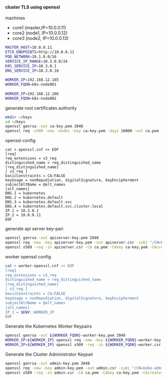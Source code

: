 #### cluster TLS using openssl

machines
* core1 (master,IP=10.0.0.11)
* core2 (node1, IP=10.0.0.12)
* core3 (node2, IP=10.0.0.13)

```bash
MASTER_HOST=10.0.0.11
ETCD_ENDPOINTS=http://10.0.0.11
POD_NETWORK=10.1.0.0/16
SERVICE_IP_RANGE=10.3.0.0/24
K8S_SERVICE_IP=10.3.0.1
DNS_SERVICE_IP=10.3.0.10
 
WORKER_IP=192.168.12.185
WORKER_FQDN=k8s-node001
 
WORKER_IP=192.168.12.186
WORKER_FQDN=k8s-node002
```

generate root certificates authority

```bash
mkdir ~/keys
cd ~/keys
openssl genrsa -out ca-key.pem 2048
openssl req -x509 -new -nodes -key ca-key.pem -days 10000 -out ca.pem -subj "/CN=kube-ca"
```

openssl config
```
cat > openssl.cnf << EOF
[req]
req_extensions = v3_req
distinguished_name = req_distinguished_name
[req_distinguished_name]
[ v3_req ]
basicConstraints = CA:FALSE
keyUsage = nonRepudiation, digitalSignature, keyEncipherment
subjectAltName = @alt_names
[alt_names]
DNS.1 = kubernetes
DNS.2 = kubernetes.default
DNS.3 = kubernetes.default.svc
DNS.4 = kubernetes.default.svc.cluster.local
IP.1 = 10.3.0.1
IP.2 = 10.0.0.11
EOF
```

generate api server key-pari
```bash
openssl genrsa -out apiserver-key.pem 2048
openssl req -new -key apiserver-key.pem -out apiserver.csr -subj "/CN=kube-apiserver" -config openssl.cnf
openssl x509 -req -in apiserver.csr -CA ca.pem -CAkey ca-key.pem -CAcreateserial -out apiserver.pem -days 365 -extensions v3_req -extfile openssl.cnf
```
worker openssl config
```bash
cat > worker-openssl.cnf << EOF
[req]
req_extensions = v3_req
distinguished_name = req_distinguished_name
[req_distinguished_name]
[ v3_req ]
basicConstraints = CA:FALSE
keyUsage = nonRepudiation, digitalSignature, keyEncipherment
subjectAltName = @alt_names
[alt_names]
IP.1 = $ENV::WORKER_IP
EOF
```

Generate the Kubernetes Worker Keypairs
```bash
openssl genrsa -out ${WORKER_FQDN}-worker-key.pem 2048
WORKER_IP=${WORKER_IP} openssl req -new -key ${WORKER_FQDN}-worker-key.pem -out ${WORKER_FQDN}-worker.csr -subj "/CN=${WORKER_FQDN}" -config worker-openssl.cnf
WORKER_IP=${WORKER_IP} openssl x509 -req -in ${WORKER_FQDN}-worker.csr -CA ca.pem -CAkey ca-key.pem -CAcreateserial -out ${WORKER_FQDN}-worker.pem -days 365 -extensions v3_req -extfile worker-openssl.cnf
```

Generate the Cluster Administrator Keypair
```bash
openssl genrsa -out admin-key.pem 2048
openssl req -new -key admin-key.pem -out admin.csr -subj "/CN=kube-admin"
openssl x509 -req -in admin.csr -CA ca.pem -CAkey ca-key.pem -CAcreateserial -out admin.pem -days 365
```
